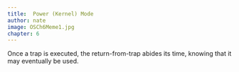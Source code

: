 ```yaml
---
title:  Power (Kernel) Mode
author: nate
image: OSCh6Meme1.jpg
chapter: 6
---
```

Once a trap is executed, the return-from-trap abides its time, knowing that it may eventually be used.
